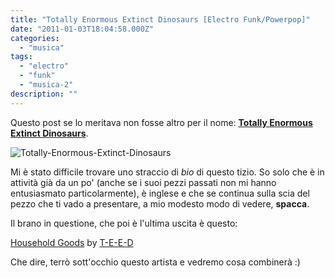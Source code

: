 ```yaml
---
title: "Totally Enormous Extinct Dinosaurs [Electro Funk/Powerpop]"
date: "2011-01-03T18:04:58.000Z"
categories:
  - "musica"
tags:
  - "electro"
  - "funk"
  - "musica-2"
description: ""
---
```


Questo post se lo meritava non fosse altro per il nome: **[Totally Enormous Extinct Dinosaurs](http://www.myspace.com/totallyenormousextinctdinosaurs)**.

![](https://enricodeleo.s3.eu-south-1.amazonaws.com/uploads/2011/01/Totally-Enormous-Extinct-Dinosaurs.jpg "Totally-Enormous-Extinct-Dinosaurs")

Mi è stato difficile trovare uno straccio di _bio_ di questo tizio. So solo che è in attività già da un po' (anche se i suoi pezzi passati non mi hanno entusiasmato particolarmente), è inglese e che se continua sulla scia del pezzo che ti vado a presentare, a mio modesto modo di vedere, **spacca**.

Il brano in questione, che poi è l'ultima uscita è questo:

 [Household Goods](http://soundcloud.com/t-e-e-d/household-goods) by [T-E-E-D](http://soundcloud.com/t-e-e-d)

Che dire, terrò sott'occhio questo artista e vedremo cosa combinerà :)

